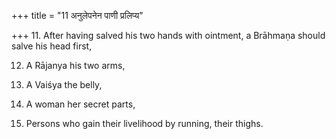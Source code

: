 +++
title = "11 अनुलेपनेन पाणी प्रलिप्य"

+++
11. After having salved his two hands with ointment, a Brāhmaṇa should salve his head first,

12. A Rājanya his two arms,

13. A Vaiśya the belly,

14. A woman her secret parts,

15. Persons who gain their livelihood by running, their thighs.
